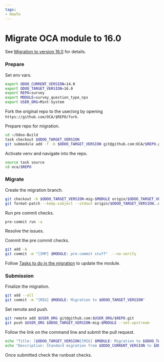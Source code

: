 ```yaml
---
tags:
- HowTo
---
```


# Migrate OCA module to 16.0

See [Migration to version 16.0](https://github.com/OCA/maintainer-tools/wiki/Migration-to-version-16.0) for details.
### Prepare

Set env vars.

```bash
export ODOO_CURRENT_VERSION=14.0
export ODOO_TARGET_VERSION=16.0
export REPO=survey
export MODULE=survey_question_type_nps
export USER_ORG=Mint-System
```

Fork the original repo to the user/org by opening `https://github.com/OCA/$REPO/fork`.

Prepare repo for migration.

```bash
cd ~/Odoo-Build
task checkout $ODOO_TARGET_VERSION
git submodule add -f -b $ODOO_TARGET_VERSION git@github.com:OCA/$REPO.git oca/$REPO
```

Activate venv and navigate into the repo.

```bash
source task source
cd oca/$REPO
```

### Migrate 

Create the migration branch.

```bash
git checkout -b $ODOO_TARGET_VERSION-mig-$MODULE origin/$ODOO_TARGET_VERSION
git format-patch --keep-subject --stdout origin/$ODOO_TARGET_VERSION..origin/$ODOO_CURRENT_VERSION -- $MODULE | git am -3 --keep
```

Run pre commit checks.

```bash 
pre-commit run -a
```

Resolve the issues.

Commit the pre commit checks.

```bash
git add -A
git commit -m "[IMP] $MODULE: pre-commit stuff"  --no-verify
```

Follow [Tasks to do in the migration](https://github.com/OCA/maintainer-tools/wiki/Migration-to-version-16.0#tasks-to-do-in-the-migration) to update the module.
### Submission

Finalize the migration.

```bash
git add --all
git commit -m "[MIG] $MODULE: Migration to $ODOO_TARGET_VERSION"
```

Set remote and push.

```bash
git remote add $USER_ORG git@github.com:$USER_ORG/$REPO.git
git push $USER_ORG $ODOO_TARGET_VERSION-mig-$MODULE --set-upstream
```

Follow the link on the command line and submit the pull request.

```bash
echo "Title: [$ODOO_TARGET_VERSION][MIG] $MODULE: Migration to $ODOO_TARGET_VERSION"
echo "Description: Standard migration from $ODOO_CURRENT_VERSION to $ODOO_TARGET_VERSION."
```

Once submitted check the runboat checks.